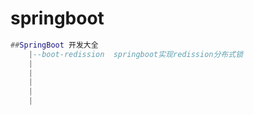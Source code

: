 # springboot

``` lua
##SpringBoot 开发大全
    |--boot-redission  springboot实现redission分布式锁
    |
    |
    |
    |
    |
```
